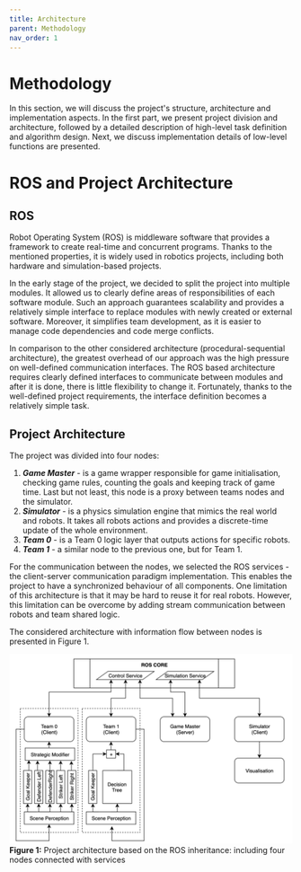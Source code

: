 ```yaml
---
title: Architecture
parent: Methodology
nav_order: 1
---
```


# Methodology

In this section, we will discuss the project's structure, architecture and implementation aspects.
In the first part, we present project division and architecture, followed by a detailed description of high-level task definition and algorithm design. Next, we discuss implementation details of low-level functions are presented.

# ROS and Project Architecture

## ROS

Robot Operating System (ROS) is middleware software that provides a framework to create real-time and concurrent programs.
Thanks to the mentioned properties, it is widely used in robotics projects, including both hardware and simulation-based projects.

In the early stage of the project, we decided to split the project into multiple modules. 
It allowed us to clearly define areas of responsibilities of each software module. 
Such an approach guarantees scalability and provides a relatively simple interface to replace modules with newly created or external software. 
Moreover, it simplifies team development, as it is easier to manage code dependencies and code merge conflicts.

In comparison to the other considered architecture (procedural-sequential architecture), the greatest overhead of our approach was the high pressure on well-defined communication interfaces. The ROS based architecture requires clearly defined interfaces to communicate between modules and after it is done, there is little flexibility to change it.
Fortunately, thanks to the well-defined project requirements, the interface definition becomes a relatively simple task.

## Project Architecture

The project was divided into four nodes:
1. ___Game Master___ - is a game wrapper responsible for game initialisation, checking game rules, counting the goals and keeping track of game time. 
   Last but not least, this node is a proxy between teams nodes and the simulator.
2. ___Simulator___ - is a physics simulation engine that mimics the real world and robots. It takes all robots actions and provides a discrete-time update of the whole environment. 
3. ___Team 0___ - is a Team 0 logic layer that outputs actions for specific robots.
4. ___Team 1___ - a similar node to the previous one, but for Team 1.


For the communication between the nodes, we selected the ROS services - the client-server communication paradigm implementation. 
This enables the project to have a synchronized behaviour of all components. One limitation of this architecture is that it may be hard to reuse it for real robots. However, this limitation can be overcome by adding stream communication between robots and team shared logic.


The considered architecture with information flow between nodes is presented in Figure 1. 

![Diff drive](../Figures/ROS_architecture.png)
__Figure 1:__ Project architecture based on the ROS inheritance: including four nodes connected with services 
